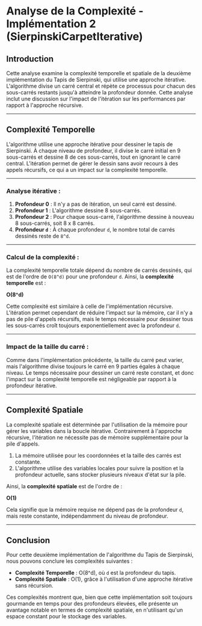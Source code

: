 # Analyse de la Complexité - Implémentation 2 (SierpinskiCarpetIterative)

## Introduction

Cette analyse examine la complexité temporelle et spatiale de la deuxième implémentation du Tapis de Sierpinski, qui utilise une approche itérative. L'algorithme divise un carré central et répète ce processus pour chacun des sous-carrés restants jusqu'à atteindre la profondeur donnée. Cette analyse inclut une discussion sur l'impact de l'itération sur les performances par rapport à l'approche récursive.

---

## Complexité Temporelle

L'algorithme utilise une approche itérative pour dessiner le tapis de Sierpinski. À chaque niveau de profondeur, il divise le carré initial en 9 sous-carrés et dessine 8 de ces sous-carrés, tout en ignorant le carré central. L'itération permet de gérer le dessin sans avoir recours à des appels récursifs, ce qui a un impact sur la complexité temporelle.

---

### Analyse itérative :

1. **Profondeur 0** : Il n'y a pas de itération, un seul carré est dessiné.
2. **Profondeur 1** : L'algorithme dessine 8 sous-carrés.
3. **Profondeur 2** : Pour chaque sous-carré, l'algorithme dessine à nouveau 8 sous-carrés, soit 8 x 8 carrés.
4. **Profondeur `d`** : À chaque profondeur `d`, le nombre total de carrés dessinés reste de `8^d`.

---

### Calcul de la complexité :

La complexité temporelle totale dépend du nombre de carrés dessinés, qui est de l'ordre de `O(8^d)` pour une profondeur `d`. Ainsi, la **complexité temporelle** est :

**O(8^d)**

Cette complexité est similaire à celle de l'implémentation récursive. L'itération permet cependant de réduire l'impact sur la mémoire, car il n'y a pas de pile d'appels récursifs, mais le temps nécessaire pour dessiner tous les sous-carrés croît toujours exponentiellement avec la profondeur `d`.

---

### Impact de la taille du carré :

Comme dans l'implémentation précédente, la taille du carré peut varier, mais l'algorithme divise toujours le carré en 9 parties égales à chaque niveau. Le temps nécessaire pour dessiner un carré reste constant, et donc l'impact sur la complexité temporelle est négligeable par rapport à la profondeur itérative.

---

## Complexité Spatiale

La complexité spatiale est déterminée par l'utilisation de la mémoire pour gérer les variables dans la boucle itérative. Contrairement à l'approche récursive, l'itération ne nécessite pas de mémoire supplémentaire pour la pile d'appels.

1. La mémoire utilisée pour les coordonnées et la taille des carrés est constante.
2. L'algorithme utilise des variables locales pour suivre la position et la profondeur actuelle, sans stocker plusieurs niveaux d'état sur la pile.

Ainsi, la **complexité spatiale** est de l'ordre de :

**O(1)**

Cela signifie que la mémoire requise ne dépend pas de la profondeur `d`, mais reste constante, indépendamment du niveau de profondeur.

---

## Conclusion

Pour cette deuxième implémentation de l'algorithme du Tapis de Sierpinski, nous pouvons conclure les complexités suivantes :

- **Complexité Temporelle** : O(8^d), où `d` est la profondeur du tapis.
- **Complexité Spatiale** : O(1), grâce à l'utilisation d'une approche itérative sans récursion.

Ces complexités montrent que, bien que cette implémentation soit toujours gourmande en temps pour des profondeurs élevées, elle présente un avantage notable en termes de complexité spatiale, en n'utilisant qu'un espace constant pour le stockage des variables.
